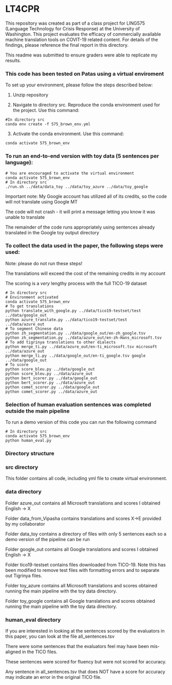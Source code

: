 # LT4CPR

This repository was created as part of a class project for LING575 (Language Technology for Crisis Response) at the University of Washington.
This project evaluates the efficacy of commercially available machine translation tools on COVIT-19 related content.  For details of the findings, please reference the final report in this directory.


This readme was submitted to ensure graders were able to replicate my results.

### This code has been tested on Patas using a virtual enviroment
To set up your environment, please follow the steps described below:

1. Unzip repository

2. Navigate to directory src.  Reproduce the conda environment used for the project. Use this command:

```
#In directory src
conda env create -f 575_brown_env.yml
```
3. Activate the conda environment.  Use this command:

```
conda activate 575_brown_env
```
### To run an end-to-end version with toy data (5 sentences per language):

```
# You are encouraged to activate the virtual environment
conda activate 575_brown_env
# In directory src
./run.sh ../data/data_toy ../data/toy_azure ../data/toy_google
```

Important note: My Google account has utilized all of its credits, so the code will not translate using Google MT

The code will not crash - it will print a message letting you know it was unable to translate

The remainder of the code runs appropriately using sentences already translated in the Google toy output directory


### To collect the data used in the paper, the following steps were used:

Note: please do not run these steps!

The translations will exceed the cost of the remaining credits in my account

The scoring is a *very* lengthy process with the full TICO-19 dataset

```
# In directory src
# Environment activated 
conda activate 575_brown_env
# To get translations
python translate_with_google.py ../data/tico19-testset/test ../data/google_out
python azure_translate.py ../data/tico19-testset/test ../data/azure_out
# To segment Chinese data
python zh_segmentation.py ../data/google_out/en-zh_google.tsv
python zh_segmentation.py ../data/azure_out/en-zh-Hans_microsoft.tsv
# To add tigrinya translations to other dialects
python merge_ti.py ../data/azure_out/en-ti_microsoft.tsv microsoft ../data/azure_out
python merge_ti.py ../data/google_out/en-ti_google.tsv google ../data/google_out
# To score 
python score_bleu.py ../data/google_out
python score_bleu.py ../data/azure_out
python bert_scorer.py ../data/google_out
python bert_scorer.py ../data/azure_out
python comet_scorer.py ../data/google_out
python comet_scorer.py ../data/azure_out
```

### Selection of human evaluation sentences was completed outside the main pipeline
To run a demo version of this code you can run the following command
```
# In directory src
conda activate 575_brown_env
python human_eval.py
```

### Directory structure
### src directory
This folder contains all code, including yml file to create virtual environment.

### data directory
Folder azure_out contains all Microsoft translations and scores I obtained English -> X

Folder data_from_Vipasha contains translations and scores X->E provided by my collaborator

Folder data_toy contains a directory of files with only 5 sentences each so a demo version of the pipeline can be run

Folder google_out contains all Google translations and scores I obtained English -> X

Folder tico19-testset contains files downloaded from TICO-19.  Note this has been modified to remove test files with formatting errors and to separate out Tigrinya files.

Folder toy_azure contains all Microsoft translations and scores obtained running the main pipeline with the toy data directory.

Folder toy_google contains all Google translations and scores obtained running the main pipeline with the toy data directory.

### human_eval directory

If you are interested in looking at the sentences scored by the evaluators in this paper, you can look at the file all_sentences.tsv

There were some sentences that the evaluators feel may have been mis-aligned in the TICO files.

These sentences were scored for fluency but were not scored for accuracy.

Any sentence in all_sentences.tsv that does NOT have a score for accuracy may indicate an error in the original TICO file.
